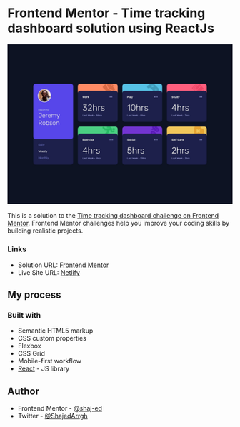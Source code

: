 # Frontend Mentor - Time tracking dashboard solution using ReactJs

![Design preview for the Time tracking dashboard coding challenge](./design/desktop-design.jpg)

This is a solution to the [Time tracking dashboard challenge on Frontend Mentor](https://www.frontendmentor.io/challenges/time-tracking-dashboard-UIQ7167Jw). Frontend Mentor challenges help you improve your coding skills by building realistic projects.

### Links

- Solution URL: [Frontend Mentor](https://www.frontendmentor.io/solutions/mobile-first-reactjs-time-tracking-dashboard--WRXlO-KSD)
- Live Site URL: [Netlify](https://ed-fem-time-tracking-dashboard.netlify.app/)

## My process

### Built with

- Semantic HTML5 markup
- CSS custom properties
- Flexbox
- CSS Grid
- Mobile-first workflow
- [React](https://reactjs.org/) - JS library

## Author

- Frontend Mentor - [@shaj-ed](https://www.frontendmentor.io/profile/shaj-ed)
- Twitter - [@ShajedArrgh](https://twitter.com/ShajedArrgh)
